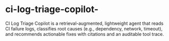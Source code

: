 # ci-log-triage-copilot-
CI Log Triage Copilot is a retrieval-augmented, lightweight agent that reads CI failure logs, classifies root causes (e.g., dependency, network, timeout), and recommends actionable fixes with citations and an auditable tool trace.
